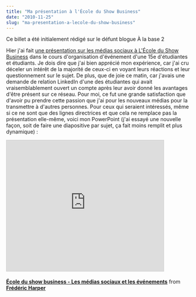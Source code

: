 ```yaml
---
title: "Ma présentation à l'École du Show Business"
date: "2010-11-25"
slug: "ma-presentation-a-lecole-du-show-business"
---
```


Ce billet a été initialement rédigé sur le défunt blogue À la base 2

Hier j'ai fait [une présentation sur les médias sociaux à L'École du Show Business](https://fred.dev/les-ecoles-prennent-le-virage-des-medias-sociaux/ "Les écoles prennent le virage des médias sociaux") dans le cours d'organisation d'événement d'une 15e d'étudiantes et étudiants. Je dois dire que j'ai bien apprécié mon expérience, car j'ai cru déceler un intérêt de la majorité de ceux-ci en voyant leurs réactions et leur questionnement sur le sujet. De plus, que de joie ce matin, car j'avais une demande de relation LinkedIn d'une des étudiantes qui avait vraisemblablement ouvert un compte après leur avoir donné les avantages d'être présent sur ce réseau. Pour moi, ce fut une grande satisfaction que d'avoir pu prendre cette passion que j'ai pour les nouveaux médias pour la transmettre à d'autres personnes. Pour ceux qui seraient intéressés, même si ce ne sont que des lignes directrices et que cela ne remplace pas la présentation elle-même, voici mon PowerPoint (j'ai essayé une nouvelle façon, soit de faire une diapositive par sujet, ça fait moins remplit et plus dynamique) :

<iframe src="https://www.slideshare.net/slideshow/embed_code/key/5gOyPn15I12DDd" width="427" height="356" frameborder="0" marginwidth="0" marginheight="0" scrolling="no" style="border:1px solid #CCC;border-width:1px;margin-bottom:5px;max-width:100%" allowfullscreen></iframe>

**[École du show business - Les médias sociaux et les événements](https://www.slideshare.net/fredericharper/cole-du-show-business-les-mdias-sociaux-et-les-vnements "École du show business - Les médias sociaux et les événements")** from **[Frédéric Harper](https://www.slideshare.net/fredericharper)**
